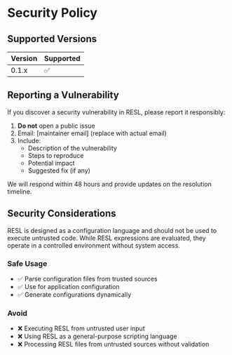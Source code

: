# Security Policy

## Supported Versions

| Version | Supported          |
| ------- | ------------------ |
| 0.1.x   | :white_check_mark: |

## Reporting a Vulnerability

If you discover a security vulnerability in RESL, please report it responsibly:

1. **Do not** open a public issue
2. Email: [maintainer email] (replace with actual email)
3. Include:
   - Description of the vulnerability
   - Steps to reproduce
   - Potential impact
   - Suggested fix (if any)

We will respond within 48 hours and provide updates on the resolution timeline.

## Security Considerations

RESL is designed as a configuration language and should not be used to execute untrusted code. While RESL expressions are evaluated, they operate in a controlled environment without system access.

### Safe Usage

- ✅ Parse configuration files from trusted sources
- ✅ Use for application configuration
- ✅ Generate configurations dynamically

### Avoid

- ❌ Executing RESL from untrusted user input
- ❌ Using RESL as a general-purpose scripting language
- ❌ Processing RESL files from untrusted sources without validation
